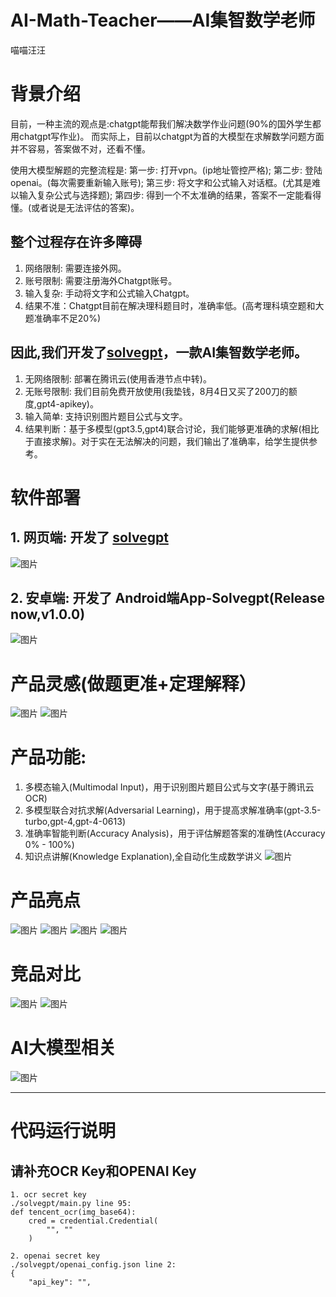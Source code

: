 # AI-Math-Teacher——AI集智数学老师
喵喵汪汪

# 背景介绍
目前，一种主流的观点是:chatgpt能帮我们解决数学作业问题(90%的国外学生都用chatgpt写作业)。
而实际上，目前以chatgpt为首的大模型在求解数学问题方面并不容易，答案做不对，还看不懂。

使用大模型解题的完整流程是:
第一步: 打开vpn。(ip地址管控严格);
第二步: 登陆openai。(每次需要重新输入账号);
第三步: 将文字和公式输入对话框。(尤其是难以输入复杂公式与选择题);
第四步: 得到一个不太准确的结果，答案不一定能看得懂。(或者说是无法评估的答案)。

## 整个过程存在许多障碍
1. 网络限制: 需要连接外网。
2. 账号限制: 需要注册海外Chatgpt账号。
3. 输入复杂: 手动将文字和公式输入Chatgpt。
4. 结果不准：Chatgpt目前在解决理科题目时，准确率低。(高考理科填空题和大题准确率不足20%)

## 因此,我们开发了[solvegpt](http://118.89.117.111/solvegpt/index.html)，一款AI集智数学老师。

1. 无网络限制: 部署在腾讯云(使用香港节点中转)。
2. 无账号限制: 我们目前免费开放使用(我垫钱，8月4日又买了200刀的额度,gpt4-apikey)。
3. 输入简单: 支持识别图片题目公式与文字。
4. 结果判断：基于多模型(gpt3.5,gpt4)联合讨论，我们能够更准确的求解(相比于直接求解)。对于实在无法解决的问题，我们输出了准确率，给学生提供参考。

# 软件部署
## 1. 网页端: 开发了 [solvegpt](http://118.89.117.111/solvegpt/index.html)
![图片](https://github.com/hongshen-zhang/AI-Math-Teacher/assets/51727955/7da410ba-6133-4d76-8236-bbade6c56e9d)

## 2. 安卓端: 开发了 Android端App-Solvegpt(Release now,v1.0.0)
![图片](https://github.com/hongshen-zhang/Unique-hackday_solvegpt/assets/51727955/93a552f2-0f0d-4d4b-922e-0f38c291bb19)

# 产品灵感(做题更准+定理解释）
![图片](https://github.com/hongshen-zhang/Unique-hackday_solvegpt/assets/51727955/2ab8be8e-561a-4237-9eb9-55fd11b4e322)
![图片](https://github.com/hongshen-zhang/AI-Math-Teacher/assets/51727955/eb6adece-c718-46ac-a1e7-14a63d2725c9)

# 产品功能:
1. 多模态输入(Multimodal Input)，用于识别图片题目公式与文字(基于腾讯云OCR)
2. 多模型联合对抗求解(Adversarial Learning)，用于提高求解准确率(gpt-3.5-turbo,gpt-4,gpt-4-0613)
3. 准确率智能判断(Accuracy Analysis)，用于评估解题答案的准确性(Accuracy 0% - 100%)
4. 知识点讲解(Knowledge Explanation),全自动化生成数学讲义
![图片](https://github.com/hongshen-zhang/Unique-hackday_solvegpt/assets/51727955/5624a10a-fc55-4ae8-ae6b-90fc1d69a6f9)

# 产品亮点
![图片](https://github.com/hongshen-zhang/Unique-hackday_solvegpt/assets/51727955/4ae3cff4-272d-4bcc-b6a9-98a667d89ec1)
![图片](https://github.com/hongshen-zhang/Unique-hackday_solvegpt/assets/51727955/7aff38a8-95d8-42ef-8a6d-453d101fb1c0)
![图片](https://github.com/hongshen-zhang/Unique-hackday_solvegpt/assets/51727955/7777975e-be56-4f78-a2f6-7607d85b3f57)
![图片](https://github.com/hongshen-zhang/Unique-hackday_solvegpt/assets/51727955/5435abf1-5a8f-4285-b4e4-e894bc64de28)

# 竞品对比
![图片](https://github.com/hongshen-zhang/Unique-hackday_solvegpt/assets/51727955/2d5a7d85-754c-4e55-a99b-d6943679fc0f)
![图片](https://github.com/hongshen-zhang/Unique-hackday_solvegpt/assets/51727955/68d1a4ba-1134-4d50-9a6a-a30f58439b3d)

# AI大模型相关
![图片](https://github.com/hongshen-zhang/Unique-hackday_solvegpt/assets/51727955/763ffa24-f66e-4df1-bf16-209bc454ae1b)

---

# 代码运行说明
## 请补充OCR Key和OPENAI Key

```
1. ocr secret key
./solvegpt/main.py line 95:
def tencent_ocr(img_base64):
    cred = credential.Credential(
        "", ""
    )
 
2. openai secret key
./solvegpt/openai_config.json line 2:
{
    "api_key": "",
